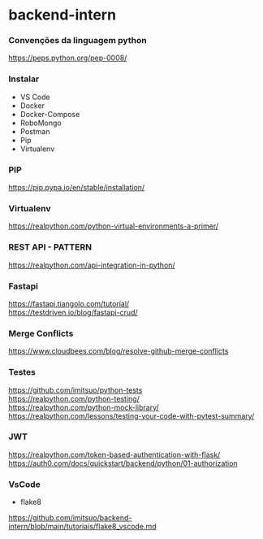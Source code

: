 # backend-intern

### Convenções da linguagem python
https://peps.python.org/pep-0008/

### Instalar
  - VS Code
  - Docker
  - Docker-Compose
  - RoboMongo
  - Postman
  - Pip
  - Virtualenv

### PIP
https://pip.pypa.io/en/stable/installation/   

### Virtualenv
https://realpython.com/python-virtual-environments-a-primer/   

### REST API - PATTERN
https://realpython.com/api-integration-in-python/   

### Fastapi
https://fastapi.tiangolo.com/tutorial/   
https://testdriven.io/blog/fastapi-crud/   

### Merge Conflicts
https://www.cloudbees.com/blog/resolve-github-merge-conflicts   

### Testes
https://github.com/imitsuo/python-tests   
https://realpython.com/python-testing/   
https://realpython.com/python-mock-library/   
https://realpython.com/lessons/testing-your-code-with-pytest-summary/   

### JWT
https://realpython.com/token-based-authentication-with-flask/   
https://auth0.com/docs/quickstart/backend/python/01-authorization   

### VsCode

- flake8

https://github.com/imitsuo/backend-intern/blob/main/tutoriais/flake8_vscode.md
